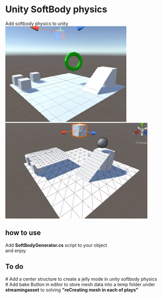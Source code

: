 <meta name="google-site-verification" content="-1jiJZ-TUx9L9zO3uSK3lp_G1AtSwhuGexR002ZBfGY" />
<h1>Unity SoftBody physics</h1>
Add softbody physics to unity
<br>
<img src="https://github.com/ehsanwwe/Unity-SoftBody-physics/blob/main/softbody3.gif?raw=true" height="300" alt="unity softbody">
<img src="https://github.com/ehsanwwe/Unity-SoftBody-physics/blob/main/softbody2.gif?raw=true" height="300" alt="unity softbody">

<br>
<h2>how to use</h2>
Add <b>SoftBodyGenerator.cs</b> script to your object
<br>
and enjoy


<h2>To do </h2>
# Add a center structure to create a jelly mode in unity softbody physics
<br>
# Add bake Button in editor to store mesh data into a temp folder under <b>streamingasset</b> to solving <b>"reCreating mesh in each of plays"</b>

